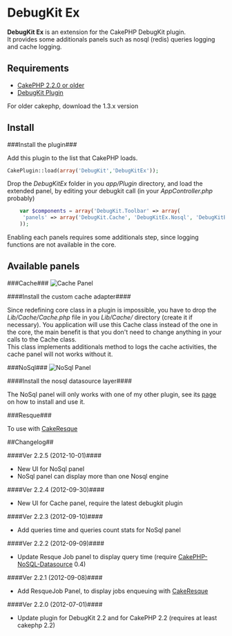 DebugKit Ex
===

**DebugKit Ex** is an extension for the CakePHP DebugKit plugin.  
It provides some additionals panels such as nosql (redis) queries logging and cache logging.

Requirements
--
* [CakePHP 2.2.0 or older](http://http://cakephp.org/)
* [DebugKit Plugin](https://github.com/cakephp/debug_kit)

For older cakephp, download the 1.3.x version


Install
--

###Install the plugin###

Add this plugin to the list that CakePHP loads.

```php
CakePlugin::load(array('DebugKit','DebugKitEx'));
```

Drop the *DebugKitEx* folder in you *app/Plugin* directory, and load the extended panel, by editing your debugkit call (in your *AppController.php* probably)

```php	
	var $components = array('DebugKit.Toolbar' => array(
   	 'panels' => array('DebugKit.Cache', 'DebugKitEx.Nosql', 'DebugKitEx.Resque') // Load only what you want
	));
```

Enabling each panels requires some additionals step, since logging functions are not available in the core.

Available panels
--

###Cache###
![Cache Panel](https://raw.github.com/kamisama/DebugKitEx/gh-pages/img/cache-panel.png)

####Install the custom cache adapter####

Since redefining core class in a plugin is impossible, you have to drop the *Lib/Cache/Cache.php* file in you *Lib/Cache/* directory (create it if necessary). You application will use this Cache class instead of the one in the core, the main benefit is that you don't need to change anything in your calls to the Cache class.  
This class implements additionals method to logs the cache activities, the cache panel will not works without it.

###NoSql###
![NoSql Panel](https://raw.github.com/kamisama/DebugKitEx/gh-pages/img/nosql-panel.png)


####Install the nosql datasource layer####

The NoSql panel will only works with one of my other plugin, see its [page](https://github.com/kamisama/CakePHP-NoSQL-Datasource) on how to install and use it.

###Resque###

To use with [CakeResque](http://cakeresque.kamisama.me/)

##Changelog##

####Ver 2.2.5 (2012-10-01)####
* New UI for NoSql panel
* NoSql panel can display more than one Nosql engine

####Ver 2.2.4 (2012-09-30)####
* New UI for Cache panel, require the latest debugkit plugin

####Ver 2.2.3 (2012-09-10)####
* Add queries time and queries count stats for NoSql panel

####Ver 2.2.2 (2012-09-09)####
* Update Resque Job panel to display query time (require [CakePHP-NoSQL-Datasource](https://github.com/kamisama/CakePHP-NoSQL-Datasource) 0.4)

####Ver 2.2.1 (2012-09-08)####
* Add ResqueJob Panel, to display jobs enqueuing with [CakeResque](http://cakeresque.kamisama.me/)

####Ver 2.2.0 (2012-07-01)####
* Update plugin for DebugKit 2.2 and for CakePHP 2.2 (requires at least cakephp 2.2)